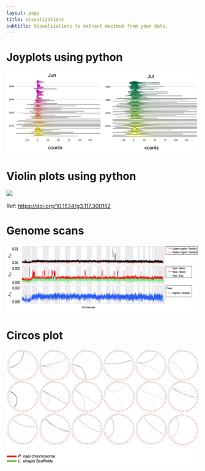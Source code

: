 ```yaml
---
layout: page
title: Visualizations
subtitle: Visualizations to extract maximum from your data.
---
```




# Joyplots using python

<img style="float: center;" src="/assets/img/joy.png">



# Violin plots using python
<img style="float: center;" src="https://www.g3journal.org/content/ggg/7/12/3983/F4.medium.gif">

Ref: https://doi.org/10.1534/g3.117.300152

# Genome scans
<img style="float: center;" src="/assets/img/scan.png">

# Circos plot
<img style="float: center;" src="/assets/img/circros.png">

